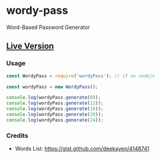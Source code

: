 # wordy-pass
Word-Based Password Generator

## [Live Version](https://ahmednooor.github.io/wordy-pass)

### Usage

```javascript
const WordyPass = require('wordyPass'); // if on nodejs

const wordyPass = new WordyPass();

console.log(wordyPass.generate(8));
console.log(wordyPass.generate(12));
console.log(wordyPass.generate(16));
console.log(wordyPass.generate(20));
console.log(wordyPass.generate(24));
```

### Credits

* Words List: https://gist.github.com/deekayen/4148741
